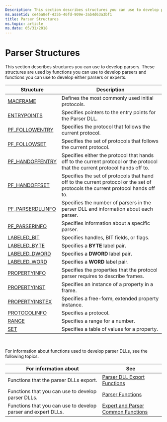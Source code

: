 ```yaml
---
Description: This section describes structures you can use to develop parsers. These structures are used by functions you can use to develop parsers and functions you can use to develop either parsers or experts.
ms.assetid: ce45a8ef-4355-46fd-909e-3ab4d63a3bf1
title: Parser Structures
ms.topic: article
ms.date: 05/31/2018
---
```


# Parser Structures

This section describes structures you can use to develop parsers. These structures are used by functions you can use to develop parsers and functions you can use to develop either parsers or experts.



| Structure                                 | Description                                                                                                                     |
|-------------------------------------------|---------------------------------------------------------------------------------------------------------------------------------|
| [MACFRAME](macframe.md)                  | Defines the most commonly used initial protocols.                                                                               |
| [ENTRYPOINTS](entrypoints.md)            | Specifies pointers to the entry points for the Parser DLL.                                                                      |
| [PF\_FOLLOWENTRY](pf-followentry.md)     | Specifies the protocol that follows the current protocol.                                                                       |
| [PF\_FOLLOWSET](pf-followset.md)         | Specifies the set of protocols that follows the current protocol.                                                               |
| [PF\_HANDOFFENTRY](pf-handoffentry.md)   | Specifies either the protocol that hands off to the current protocol or the protocol that the current protocol hands off to.    |
| [PF\_HANDOFFSET](pf-handoffset.md)       | Specifies the set of protocols that hand off to the current protocol or the set of protocols the current protocol hands off to. |
| [PF\_PARSERDLLINFO](pf-parserdllinfo.md) | Specifies the number of parsers in the parser DLL and information about each parser.                                            |
| [PF\_PARSERINFO](pf-parserinfo.md)       | Specifies information about a specific parser.                                                                                  |
| [LABELED\_BIT](labeled-bit.md)           | Specifies handles, BIT fields, or flags.                                                                                        |
| [LABELED\_BYTE](labeled-byte.md)         | Specifies a **BYTE** label pair.                                                                                                |
| [LABELED\_DWORD](labeled-dword.md)       | Specifies a **DWORD** label pair.                                                                                               |
| [LABELED\_WORD](labeled-word.md)         | Specifies a **WORD** label pair.                                                                                                |
| [PROPERTYINFO](propertyinfo.md)          | Specifies the properties that the protocol parser requires to describe frames.                                                  |
| [PROPERTYINST](propertyinst.md)          | Specifies an instance of a property in a frame.                                                                                 |
| [PROPERTYINSTEX](propertyinstex.md)      | Specifies a free-form, extended property instance.                                                                              |
| [PROTOCOLINFO](protocolinfo.md)          | Specifies a protocol.                                                                                                           |
| [RANGE](range.md)                        | Specifies a range for a number.                                                                                                 |
| [SET](set.md)                            | Specifies a table of values for a property.                                                                                     |



 

For information about functions used to develop parser DLLs, see the following topics.



| For information about                                         | See                                                                          |
|---------------------------------------------------------------|------------------------------------------------------------------------------|
| Functions that the parser DLLs export.                        | [Parser DLL Export Functions](parser-dll-export-functions.md)               |
| Functions that you can use to develop parser DLLs.            | [Parser Functions](parser-functions.md)                                     |
| Functions that you can use to develop parser and expert DLLs. | [Expert and Parser Common Functions](expert-and-parser-common-functions.md) |



 

 

 



